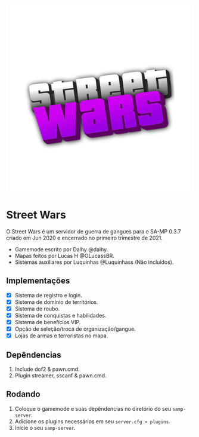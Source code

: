 ![streetwars-brand](assets/brand.png)

# Street Wars

O Street Wars é um servidor de guerra de gangues para o SA-MP 0.3.7 criado em Jun 2020 e encerrado no primeiro trimestre de 2021.
- Gamemode escrito por Dalhy @dalhy.
- Mapas feitos por Lucas H @OLucassBR.
- Sistemas auxiliares por Luquinhas @Luquinhass (Não incluídos).

## Implementações
- [x] Sistema de registro e login.
- [x] Sistema de domínio de territórios.
- [x] Sistema de roubo.
- [x] Sistema de conquistas e habilidades.
- [x] Sistema de benefícios VIP.
- [x] Opção de seleção/troca de organização/gangue.
- [x] Lojas de armas e terroristas no mapa.

## Depêndencias
1. Include dof2 & pawn.cmd.
2. Plugin streamer, sscanf & pawn.cmd.

## Rodando
1. Coloque o gamemode e suas depêndencias no diretório do seu `samp-server`.
2. Adicione os plugins necessários em seu `server.cfg > plugins`.
3. Inicie o seu `samp-server`.